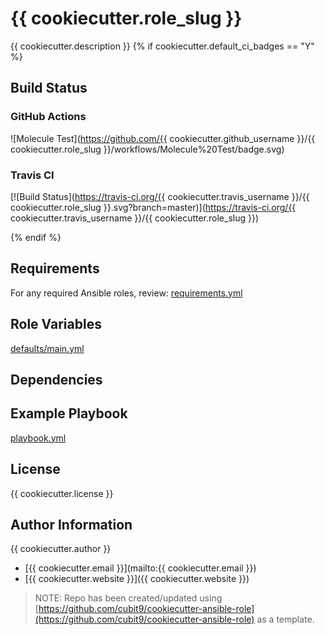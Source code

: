 # {{ cookiecutter.role_slug }}

{{ cookiecutter.description }}
{% if cookiecutter.default_ci_badges == "Y" %}

## Build Status

### GitHub Actions

![Molecule Test](https://github.com/{{ cookiecutter.github_username }}/{{ cookiecutter.role_slug }}/workflows/Molecule%20Test/badge.svg)

### Travis CI

[![Build Status](https://travis-ci.org/{{ cookiecutter.travis_username }}/{{ cookiecutter.role_slug }}.svg?branch=master)](https://travis-ci.org/{{ cookiecutter.travis_username }}/{{ cookiecutter.role_slug }})

{% endif %}

## Requirements

For any required Ansible roles, review:
[requirements.yml](requirements.yml)

## Role Variables

[defaults/main.yml](defaults/main.yml)

## Dependencies

## Example Playbook

[playbook.yml](playbook.yml)

## License

{{ cookiecutter.license }}

## Author Information

{{ cookiecutter.author }}

- [{{ cookiecutter.email }}](mailto:{{ cookiecutter.email }})
- [{{ cookiecutter.website }}]({{ cookiecutter.website }})

> NOTE: Repo has been created/updated using [https://github.com/cubit9/cookiecutter-ansible-role](https://github.com/cubit9/cookiecutter-ansible-role) as a template.
